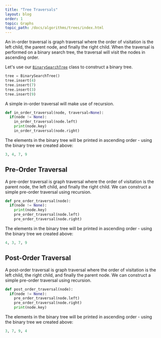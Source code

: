 ```yaml
---
title: "Tree Traversals"
layout: blog
order: 1
topic: Graphs
topic_path: /docs/algorithms/trees/index.html
---
```

An in-order traversal is graph traversal where the order of visitation is the left child, the parent node, and finally the right child. When the traversal is performed on a binary search tree, the traversal will visit the nodes in ascending order.

Let's use our [`BinarySearchTree`](binary-tree.html) class to construct a binary tree.

```python
tree = BinarySearchTree()
tree.insert(4)
tree.insert(7)
tree.insert(3)
tree.insert(9)
```

A simple in-order traversal will make use of recursion.

```python
def in_order_traversal(node, traversal=None):
  if(node != None):
    in_order_traversal(node.left)
    print(node.key)
    in_order_traversal(node.right)
```

The elements in the binary tree will be printed in ascending order - using the binary tree we created above:

```python
3, 4, 7, 9
```

## Pre-Order Traversal
A pre-order traversal is graph traversal where the order of visitation is the parent node, the left child, and finally the right child. We can construct a simple pre-order traversal using recursion.

```python
def pre_order_traversal(node):
  if(node != None):
    print(node.key)
    pre_order_traversal(node.left)
    pre_order_traversal(node.right)
```

The elements in the binary tree will be printed in ascending order - using the binary tree we created above:

```python
4, 3, 7, 9
```

## Post-Order Traversal
A post-order traversal is graph traversal where the order of visitation is the left child, the right child, and finally the parent node. We can construct a simple pre-order traversal using recursion.

```python
def post_order_traversal(node):
  if(node != None):
    pre_order_traversal(node.left)
    pre_order_traversal(node.right)
    print(node.key)
```

The elements in the binary tree will be printed in ascending order - using the binary tree we created above:

```python
3, 7, 9, 4
```